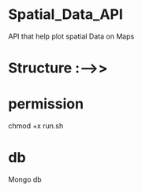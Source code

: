 # Spatial_Data_API
API that help plot spatial Data on Maps

# Structure :-->>
<!-- 
SPATIAL_DATA_API/
├── app/
│   ├── __init__.py
│   ├── models.py
│   ├── routes.py
│   ├── db.py
│   └── schemas.py
├── config.py
├── main.py
├── requirements.txt
└── README.md
-->

# permission
chmod +x run.sh


# db
Mongo db